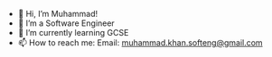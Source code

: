 - 👋 Hi, I’m Muhammad!
- 👀 I’m a Software Engineer
- 🌱 I’m currently learning GCSE
- 📫 How to reach me:
        Email: muhammad.khan.softeng@gmail.com

